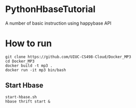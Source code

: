 # PythonHbaseTutorial
A number of basic instruction using happybase API

# How to run 
```
git clone https://github.com/UIUC-CS498-Cloud/Docker_MP3
cd Docker_MP3
docker build -t mp3 .
docker run -it mp3 bin/bash
```

## Start Hbase
```
start-hbase.sh
hbase thrift start &
```

